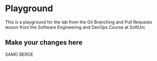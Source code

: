 # Playground
This is a playground for the lab from the Git Branching and Pull Requests lesson from the Software Engineering and DevOps Course at SoftUni.

## Make your changes here
SAMO BEROE
